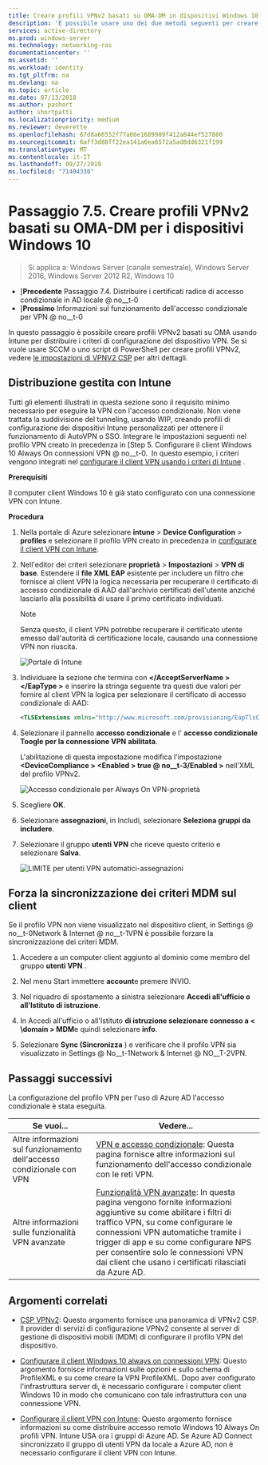 ```yaml
---
title: Creare profili VPNv2 basati su OMA-DM in dispositivi Windows 10
description: 'È possibile usare uno dei due metodi seguenti per creare profili VPNv2 basati su OMA-DM. '
services: active-directory
ms.prod: windows-server
ms.technology: networking-ras
documentationcenter: ''
ms.assetid: ''
ms.workload: identity
ms.tgt_pltfrm: na
ms.devlang: na
ms.topic: article
ms.date: 07/13/2018
ms.author: pashort
author: shortpatti
ms.localizationpriority: medium
ms.reviewer: deverette
ms.openlocfilehash: 67d8a66552f77a66e1689989f412a844ef527880
ms.sourcegitcommit: 6aff3d88ff22ea141a6ea6572a5ad8dd6321f199
ms.translationtype: MT
ms.contentlocale: it-IT
ms.lasthandoff: 09/27/2019
ms.locfileid: "71404330"
---
```

# <a name="step-75-create-oma-dm-based-vpnv2-profiles-to-windows-10-devices"></a>Passaggio 7.5. Creare profili VPNv2 basati su OMA-DM per i dispositivi Windows 10

>Si applica a: Windows Server (canale semestrale), Windows Server 2016, Windows Server 2012 R2, Windows 10

- [**Precedente** Passaggio 7.4. Distribuire i certificati radice di accesso condizionale in AD locale @ no__t-0
- [**Prossimo** Informazioni sul funzionamento dell'accesso condizionale per VPN @ no__t-0

In questo passaggio è possibile creare profili VPNv2 basati su OMA usando Intune per distribuire i criteri di configurazione del dispositivo VPN. Se si vuole usare SCCM o uno script di PowerShell per creare profili VPNv2, vedere [le impostazioni di VPNV2 CSP](https://docs.microsoft.com/windows/client-management/mdm/vpnv2-csp) per altri dettagli. 

## <a name="managed-deployment-using-intune"></a>Distribuzione gestita con Intune

Tutti gli elementi illustrati in questa sezione sono il requisito minimo necessario per eseguire la VPN con l'accesso condizionale. Non viene trattata la suddivisione del tunneling, usando WIP, creando profili di configurazione dei dispositivi Intune personalizzati per ottenere il funzionamento di AutoVPN o SSO. Integrare le impostazioni seguenti nel profilo VPN creato in precedenza in [Step 5. Configurare il client Windows 10 Always On connessioni VPN @ no__t-0.  In questo esempio, i criteri vengono integrati nel [configurare il client VPN usando i criteri di Intune](always-on-vpn/deploy/vpn-deploy-client-vpn-connections.md#configure-the-vpn-client-by-using-intune) . 

**Prerequisiti**

Il computer client Windows 10 è già stato configurato con una connessione VPN con Intune.   


**Procedura**

1. Nella portale di Azure selezionare **intune** > **Device Configuration** > **profiles** e selezionare il profilo VPN creato in precedenza in [configurare il client VPN con Intune](always-on-vpn/deploy/vpn-deploy-client-vpn-connections.md#configure-the-vpn-client-by-using-intune).
    
2. Nell'editor dei criteri selezionare **proprietà** > **Impostazioni** > **VPN di base**. Estendere il **file XML EAP** esistente per includere un filtro che fornisce al client VPN la logica necessaria per recuperare il certificato di accesso condizionale di AAD dall'archivio certificati dell'utente anziché lasciarlo alla possibilità di usare il primo certificato individuati.

    >[!NOTE]
    >Senza questo, il client VPN potrebbe recuperare il certificato utente emesso dall'autorità di certificazione locale, causando una connessione VPN non riuscita.

    ![Portale di Intune](../../media/Always-On-Vpn/intune-eap-xml.png)

3. Individuare la sezione che termina con **\</AcceptServerName > \</EapType >** e inserire la stringa seguente tra questi due valori per fornire al client VPN la logica per selezionare il certificato di accesso condizionale di AAD:

    ```XML
    <TLSExtensions xmlns="http://www.microsoft.com/provisioning/EapTlsConnectionPropertiesV2"><FilteringInfo xmlns="http://www.microsoft.com/provisioning/EapTlsConnectionPropertiesV3"><EKUMapping><EKUMap><EKUName>AAD Conditional Access</EKUName><EKUOID>1.3.6.1.4.1.311.87</EKUOID></EKUMap></EKUMapping><ClientAuthEKUList Enabled="true"><EKUMapInList><EKUName>AAD Conditional Access</EKUName></EKUMapInList></ClientAuthEKUList></FilteringInfo></TLSExtensions>
    ```

4. Selezionare il pannello **accesso condizionale** e l' **accesso condizionale Toogle per la connessione VPN** **abilitata**.
   
   L'abilitazione di questa impostazione modifica l'impostazione **\<DeviceCompliance > \<Enabled > true @ no__t-3/Enabled >** nell'XML del profilo VPNv2.

    ![Accesso condizionale per Always On VPN-proprietà](../../media/Always-On-Vpn/vpn-conditional-access-azure-ad.png)

5. Scegliere **OK**.

6. Selezionare **assegnazioni**, in Includi, selezionare **Seleziona gruppi da includere**.

7. Selezionare il gruppo **utenti VPN** che riceve questo criterio e selezionare **Salva**.

    ![LIMITE per utenti VPN automatici-assegnazioni](../../media/Always-On-Vpn/cap-for-auto-vpn-users-assignments.png)

## <a name="force-mdm-policy-sync-on-the-client"></a>Forza la sincronizzazione dei criteri MDM sul client

Se il profilo VPN non viene visualizzato nel dispositivo client, in Settings @ no__t-0Network & Internet @ no__t-1VPN è possibile forzare la sincronizzazione dei criteri MDM.

1. Accedere a un computer client aggiunto al dominio come membro del gruppo **utenti VPN** .

2. Nel menu Start immettere **account**e premere INVIO.

3. Nel riquadro di spostamento a sinistra selezionare **Accedi all'ufficio o all'Istituto di istruzione**.

4. In Accedi all'ufficio o all'Istituto **di istruzione selezionare connesso a < \domain > MDM**e quindi selezionare **info**.

5. Selezionare **Sync (Sincronizza** ) e verificare che il profilo VPN sia visualizzato in Settings @ No__t-1Network & Internet @ NO__T-2VPN.


## <a name="next-steps"></a>Passaggi successivi

La configurazione del profilo VPN per l'uso di Azure AD l'accesso condizionale è stata eseguita. 

|Se vuoi...  |Vedere...  |
|---------|---------|
|Altre informazioni sul funzionamento dell'accesso condizionale con VPN  |[VPN e accesso condizionale](https://docs.microsoft.com/windows/access-protection/vpn/vpn-conditional-access): Questa pagina fornisce altre informazioni sul funzionamento dell'accesso condizionale con le reti VPN.      |
|Altre informazioni sulle funzionalità VPN avanzate  |[Funzionalità VPN avanzate](always-on-vpn/deploy/always-on-vpn-adv-options.md#advanced-vpn-features): In questa pagina vengono fornite informazioni aggiuntive su come abilitare i filtri di traffico VPN, su come configurare le connessioni VPN automatiche tramite i trigger di app e su come configurare NPS per consentire solo le connessioni VPN dai client che usano i certificati rilasciati da Azure AD.        |


## <a name="related-topics"></a>Argomenti correlati

- [CSP VPNv2](https://msdn.microsoft.com/windows/hardware/commercialize/customize/mdm/vpnv2-csp):  Questo argomento fornisce una panoramica di VPNv2 CSP. Il provider di servizi di configurazione VPNv2 consente al server di gestione di dispositivi mobili (MDM) di configurare il profilo VPN del dispositivo.

- [Configurare il client Windows 10 always on connessioni VPN](https://docs.microsoft.com/windows-server/remote/remote-access/vpn/always-on-vpn/deploy/vpn-deploy-client-vpn-connections): Questo argomento fornisce informazioni sulle opzioni e sullo schema di ProfileXML e su come creare la VPN ProfileXML. Dopo aver configurato l'infrastruttura server di, è necessario configurare i computer client Windows 10 in modo che comunicano con tale infrastruttura con una connessione VPN. 

- [Configurare il client VPN con Intune](https://docs.microsoft.com/windows-server/remote/remote-access/vpn/always-on-vpn/deploy/vpn-deploy-client-vpn-connections#configure-the-vpn-client-by-using-intune): Questo argomento fornisce informazioni su come distribuire accesso remoto Windows 10 Always On profili VPN. Intune USA ora i gruppi di Azure AD. Se Azure AD Connect sincronizzato il gruppo di utenti VPN da locale a Azure AD, non è necessario configurare il client VPN con Intune.
